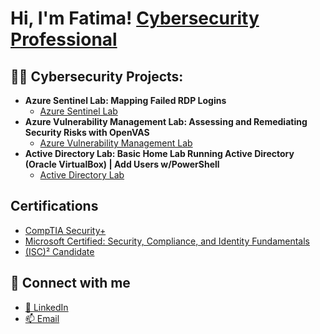 <h1>Hi, I'm Fatima! <a href="https://www.linkedin.com/in/fatima-ghani/">Cybersecurity Professional</a>

<h2>👨‍💻 Cybersecurity Projects:</h2>

- <b>Azure Sentinel Lab: Mapping Failed RDP Logins</b>
  - [Azure Sentinel Lab](https://github.com/fatimaghani/AzureSentinelLab)
- <b>Azure Vulnerability Management Lab: Assessing and Remediating Security Risks with OpenVAS</b>
  - [Azure Vulnerability Management Lab](https://github.com/fatimaghani/VulnerabilityManagementLab)
- <b>Active Directory Lab: Basic Home Lab Running Active Directory (Oracle VirtualBox) | Add Users w/PowerShell</b>
  - [Active Directory Lab](https://github.com/fatimaghani/ActiveDirectoryWin10)

<h2>Certifications</h2>

- [CompTIA Security+](https://www.credly.com/badges/5e3a3020-6dfc-4ead-bc12-2ab5e184ecf8/public_url)
- [Microsoft Certified: Security, Compliance, and Identity Fundamentals](https://learn.microsoft.com/en-us/users/fatimaghani-1612/credentials/a954ba9c16e5c529)
- [(ISC)² Candidate](https://www.credly.com/badges/43950ecd-1af7-4099-bc51-4c281e94d44f/public_url)

<h2>🤳 Connect with me</h2>

- [💬 LinkedIn](https://www.linkedin.com/in/fatima-ghani)
- [📫 Email](mailto:fatimaghani51@gmail.com)

<!--
